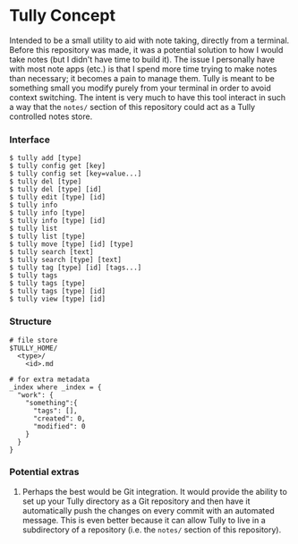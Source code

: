 # Tully Concept

Intended to be a small utility to aid with note taking, directly from a terminal. Before this repository was made, it was a potential solution to how I would take notes (but I didn't have time to build it). The issue I personally have with most note apps (etc.) is that I spend more time trying to make notes than necessary; it becomes a pain to manage them. Tully is meant to be something small you modify purely from your terminal in order to avoid context switching. The intent is very much to have this tool interact in such a way that the `notes/` section of this repository could act as a Tully controlled notes store.

### Interface

```shell
$ tully add [type]
$ tully config get [key]
$ tully config set [key=value...]
$ tully del [type]
$ tully del [type] [id]
$ tully edit [type] [id]
$ tully info
$ tully info [type]
$ tully info [type] [id]
$ tully list
$ tully list [type]
$ tully move [type] [id] [type]
$ tully search [text]
$ tully search [type] [text]
$ tully tag [type] [id] [tags...]
$ tully tags
$ tully tags [type]
$ tully tags [type] [id]
$ tully view [type] [id]
```

### Structure

```
# file store
$TULLY_HOME/
  <type>/
    <id>.md

# for extra metadata
_index where _index = {
  "work": {
    "something":{
      "tags": [],
      "created": 0,
      "modified": 0
    }
  }
}
```

### Potential extras

1. Perhaps the best would be Git integration. It would provide the ability to set up your Tully directory as a Git repository and then have it automatically push the changes on every commit with an automated message. This is even better because it can allow Tully to live in a subdirectory of a repository (i.e. the `notes/` section of this repository).
